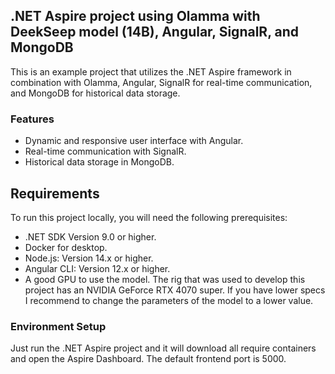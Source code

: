 ## .NET Aspire project using Olamma with DeekSeep model (14B), Angular, SignalR, and MongoDB

This is an example project that utilizes the .NET Aspire framework in combination with Olamma, Angular, SignalR for real-time communication, and MongoDB for historical data storage.

### Features
- Dynamic and responsive user interface with Angular.
- Real-time communication with SignalR.
- Historical data storage in MongoDB.

## Requirements
To run this project locally, you will need the following prerequisites:

- .NET SDK Version 9.0 or higher.
- Docker for desktop.
- Node.js: Version 14.x or higher.
- Angular CLI: Version 12.x or higher.
- A good GPU to use the model. The rig that was used to develop this project has an NVIDIA GeForce RTX 4070 super. If you have lower specs I recommend to change the parameters of the model to a lower value.

### Environment Setup
Just run the .NET Aspire project and it will download all require containers and open the Aspire Dashboard. The default frontend port is 5000.